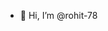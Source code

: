 - 👋 Hi, I’m @rohit-78

<!---
rohit-78/rohit-78 is a ✨ special ✨ repository because its `README.md` (this file) appears on your GitHub profile.
You can click the Preview link to take a look at your changes.
--->

